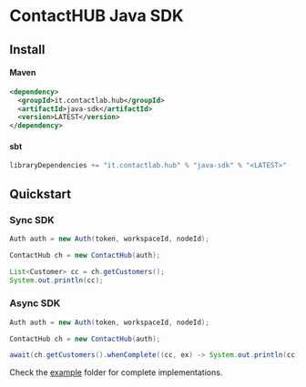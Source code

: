 # ContactHUB Java SDK

## Install

#### Maven
```xml
<dependency>
  <groupId>it.contactlab.hub</groupId>
  <artifactId>java-sdk</artifactId>
  <version>LATEST</version>
</dependency>
```

#### sbt
```scala
libraryDependencies += "it.contactlab.hub" % "java-sdk" % "<LATEST>"
```

## Quickstart

### Sync SDK

```java
Auth auth = new Auth(token, workspaceId, nodeId);

ContactHub ch = new ContactHub(auth);

List<Customer> cc = ch.getCustomers();
System.out.println(cc);
```

### Async SDK

```java
Auth auth = new Auth(token, workspaceId, nodeId);

ContactHub ch = new ContactHub(auth);

await(ch.getCustomers().whenComplete((cc, ex) -> System.out.println(cc)));
```

Check the [example](example/) folder for complete implementations.
